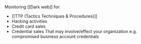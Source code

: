 Monitoring [[Dark web]] for:
- [[TTP (Tactics Techniques & Procedures)]]
- Hacking activities
- Credit card sales
- Credential sales
That may involve/effect your organization e.g. compromised business account credentials